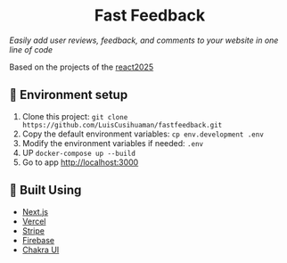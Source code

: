 <!-- TITLE -->
<h1 align="center">
  Fast Feedback
</h1>

<!-- SUMMARY -->

<i>Easily add user reviews, feedback, and comments to your website in one line of code</i>

Based on the projects of the <a href="https://react2025.com/">react2025</a>
<br />

## 🚀 Environment setup

1. Clone this project: `git clone https://github.com/LuisCusihuaman/fastfeedback.git`
2. Copy the default environment variables: `cp env.development .env`
3. Modify the environment variables if needed: `.env`
4. UP `docker-compose up --build`
5. Go to app [http://localhost:3000](http://localhost:3000)

## 🔨 Built Using

- [Next.js](https://nextjs.org/)
- [Vercel](https://vercel.com)
- [Stripe](https://stripe.com/)
- [Firebase](https://firebase.com)
- [Chakra UI](https://chakra-ui.com/)
